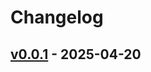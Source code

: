 # Changelog

## [v0.0.1](https://github.com/upamune/meilisearch-lite-mcp/commits/v0.0.1) - 2025-04-20

